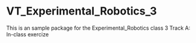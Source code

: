 # VT_Experimental_Robotics_3

This is an sample package for the Experimental_Robotics class 3 Track A: In-class exercize
